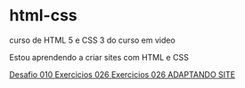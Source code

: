 # html-css
 curso de HTML 5 e CSS 3 do curso em video

Estou aprendendo a criar sites com HTML e CSS

<a href="https://miguelconrado.github.io/html-css/exercicios/DESAFIOS/d001/desafio%20010/android.html">
Desafio 010
</a>

<a href="https://miguelconrado.github.io/html-css/exercicios/ex026/mq002/index.html">
Exercicios 026
</a>

<a href="https://miguelconrado.github.io/html-css/exercicios/ex026/mq005/index.html">
Exercicios 026 
ADAPTANDO SITE
</a>

